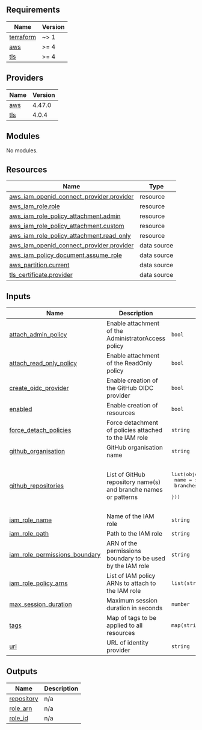 ## Requirements

| Name | Version |
|------|---------|
| <a name="requirement_terraform"></a> [terraform](#requirement\_terraform) | ~> 1 |
| <a name="requirement_aws"></a> [aws](#requirement\_aws) | >= 4 |
| <a name="requirement_tls"></a> [tls](#requirement\_tls) | >= 4 |

## Providers

| Name | Version |
|------|---------|
| <a name="provider_aws"></a> [aws](#provider\_aws) | 4.47.0 |
| <a name="provider_tls"></a> [tls](#provider\_tls) | 4.0.4 |

## Modules

No modules.

## Resources

| Name | Type |
|------|------|
| [aws_iam_openid_connect_provider.provider](https://registry.terraform.io/providers/hashicorp/aws/latest/docs/resources/iam_openid_connect_provider) | resource |
| [aws_iam_role.role](https://registry.terraform.io/providers/hashicorp/aws/latest/docs/resources/iam_role) | resource |
| [aws_iam_role_policy_attachment.admin](https://registry.terraform.io/providers/hashicorp/aws/latest/docs/resources/iam_role_policy_attachment) | resource |
| [aws_iam_role_policy_attachment.custom](https://registry.terraform.io/providers/hashicorp/aws/latest/docs/resources/iam_role_policy_attachment) | resource |
| [aws_iam_role_policy_attachment.read_only](https://registry.terraform.io/providers/hashicorp/aws/latest/docs/resources/iam_role_policy_attachment) | resource |
| [aws_iam_openid_connect_provider.provider](https://registry.terraform.io/providers/hashicorp/aws/latest/docs/data-sources/iam_openid_connect_provider) | data source |
| [aws_iam_policy_document.assume_role](https://registry.terraform.io/providers/hashicorp/aws/latest/docs/data-sources/iam_policy_document) | data source |
| [aws_partition.current](https://registry.terraform.io/providers/hashicorp/aws/latest/docs/data-sources/partition) | data source |
| [tls_certificate.provider](https://registry.terraform.io/providers/hashicorp/tls/latest/docs/data-sources/certificate) | data source |

## Inputs

| Name | Description | Type | Default | Required |
|------|-------------|------|---------|:--------:|
| <a name="input_attach_admin_policy"></a> [attach\_admin\_policy](#input\_attach\_admin\_policy) | Enable attachment of the AdministratorAccess policy | `bool` | `false` | no |
| <a name="input_attach_read_only_policy"></a> [attach\_read\_only\_policy](#input\_attach\_read\_only\_policy) | Enable attachment of the ReadOnly policy | `bool` | `true` | no |
| <a name="input_create_oidc_provider"></a> [create\_oidc\_provider](#input\_create\_oidc\_provider) | Enable creation of the GitHub OIDC provider | `bool` | `true` | no |
| <a name="input_enabled"></a> [enabled](#input\_enabled) | Enable creation of resources | `bool` | `true` | no |
| <a name="input_force_detach_policies"></a> [force\_detach\_policies](#input\_force\_detach\_policies) | Force detachment of policies attached to the IAM role | `string` | `false` | no |
| <a name="input_github_organisation"></a> [github\_organisation](#input\_github\_organisation) | GitHub organisation name | `string` | n/a | yes |
| <a name="input_github_repositories"></a> [github\_repositories](#input\_github\_repositories) | List of GitHub repository name(s) and branche names or patterns | <pre>list(object({<br>    name     = string<br>    branches = list(string)<br>  }))</pre> | <pre>[<br>  {<br>    "branches": null,<br>    "name": null<br>  }<br>]</pre> | no |
| <a name="input_iam_role_name"></a> [iam\_role\_name](#input\_iam\_role\_name) | Name of the IAM role | `string` | `"github-actions"` | no |
| <a name="input_iam_role_path"></a> [iam\_role\_path](#input\_iam\_role\_path) | Path to the IAM role | `string` | `"/"` | no |
| <a name="input_iam_role_permissions_boundary"></a> [iam\_role\_permissions\_boundary](#input\_iam\_role\_permissions\_boundary) | ARN of the permissions boundary to be used by the IAM role | `string` | `""` | no |
| <a name="input_iam_role_policy_arns"></a> [iam\_role\_policy\_arns](#input\_iam\_role\_policy\_arns) | List of IAM policy ARNs to attach to the IAM role | `list(string)` | `[]` | no |
| <a name="input_max_session_duration"></a> [max\_session\_duration](#input\_max\_session\_duration) | Maximum session duration in seconds | `number` | `3600` | no |
| <a name="input_tags"></a> [tags](#input\_tags) | Map of tags to be applied to all resources | `map(string)` | `{}` | no |
| <a name="input_url"></a> [url](#input\_url) | URL of identity provider | `string` | `"token.actions.githubusercontent.com"` | no |

## Outputs

| Name | Description |
|------|-------------|
| <a name="output_repository"></a> [repository](#output\_repository) | n/a |
| <a name="output_role_arn"></a> [role\_arn](#output\_role\_arn) | n/a |
| <a name="output_role_id"></a> [role\_id](#output\_role\_id) | n/a |
